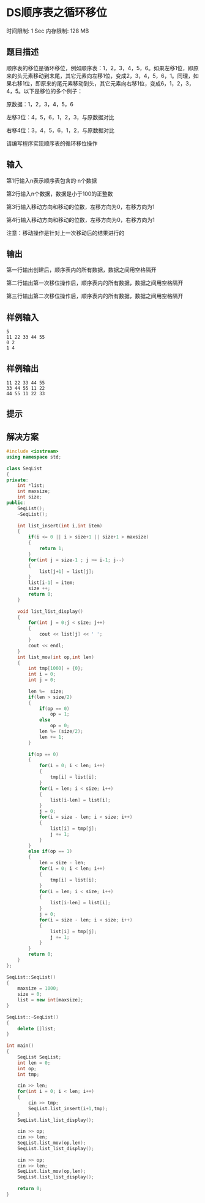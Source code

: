 # DS顺序表之循环移位

时间限制: 1 Sec  内存限制: 128 MB

## 题目描述
顺序表的移位是循环移位，例如顺序表：1，2，3，4，5，6。如果左移1位，即原来的头元素移动到末尾，其它元素向左移1位，变成2，3，4，5，6，1。同理，如果右移1位，即原来的尾元素移动到头，其它元素向右移1位，变成6，1，2，3，4，5。以下是移位的多个例子：

原数据：1，2，3，4，5，6

左移3位：4，5，6，1，2，3，与原数据对比

右移4位：3，4，5，6，1，2，与原数据对比

请编写程序实现顺序表的循环移位操作

## 输入
第1行输入n表示顺序表包含的·n个数据

第2行输入n个数据，数据是小于100的正整数

第3行输入移动方向和移动的位数，左移方向为0，右移方向为1

第4行输入移动方向和移动的位数，左移方向为0，右移方向为1

注意：移动操作是针对上一次移动后的结果进行的

## 输出
第一行输出创建后，顺序表内的所有数据，数据之间用空格隔开

第二行输出第一次移位操作后，顺序表内的所有数据，数据之间用空格隔开

第三行输出第二次移位操作后，顺序表内的所有数据，数据之间用空格隔开

## 样例输入
```text
5
11 22 33 44 55
0 2
1 4
```

## 样例输出
```text
11 22 33 44 55 
33 44 55 11 22 
44 55 11 22 33 
```

## 提示

## 解决方案

```c++
#include <iostream>
using namespace std;
 
class SeqList
{
private:
    int *list;
    int maxsize;
    int size;
public:
    SeqList();
    ~SeqList();
 
    int list_insert(int i,int item)
    {
        if(i <= 0 || i > size+1 || size+1 > maxsize)
        {
            return 1;
        }
        for(int j = size-1 ; j >= i-1; j--)
        {
            list[j+1] = list[j];
        }
        list[i-1] = item;
        size ++;
        return 0;
    }
 
    void list_list_display()
    {
        for(int j = 0;j < size; j++)
        {
            cout << list[j] << ' ';
        }
        cout << endl;
    }
    int list_mov(int op,int len)
    {
        int tmp[1000] = {0};
        int i = 0;
        int j = 0;
 
        len %=  size;
        if(len > size/2)
        {
            if(op == 0)
                op = 1;
            else
                op = 0;
            len %= (size/2);
            len += 1;
        }
 
        if(op == 0)
        {
            for(i = 0; i < len; i++)
            {
                tmp[i] = list[i];
            }
            for(i = len; i < size; i++)
            {
                list[i-len] = list[i];
            }
            j = 0;
            for(i = size - len; i < size; i++)
            {
                list[i] = tmp[j];
                j += 1;
            }
        }
        else if(op == 1)
        {
            len = size - len;
            for(i = 0; i < len; i++)
            {
                tmp[i] = list[i];
            }
            for(i = len; i < size; i++)
            {
                list[i-len] = list[i];
            }
            j = 0;
            for(i = size - len; i < size; i++)
            {
                list[i] = tmp[j];
                j += 1;
            }
        }
        return 0;
    }
};
 
SeqList::SeqList()
{
    maxsize = 1000;
    size = 0;
    list = new int[maxsize];
}
 
SeqList::~SeqList()
{
    delete []list;
}
 
int main()
{
    SeqList SeqList;
    int len = 0;
    int op;
    int tmp;
 
    cin >> len;
    for(int i = 0; i < len; i++)
    {
        cin >> tmp;
        SeqList.list_insert(i+1,tmp);
    }
    SeqList.list_list_display();
 
    cin >> op;
    cin >> len;
    SeqList.list_mov(op,len);
    SeqList.list_list_display();
 
    cin >> op;
    cin >> len;
    SeqList.list_mov(op,len);
    SeqList.list_list_display();
 
    return 0;
}
```